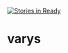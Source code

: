 [![Stories in Ready](https://badge.waffle.io/priyaaank/varys.png?label=ready&title=Ready)](https://waffle.io/priyaaank/varys)
# varys
